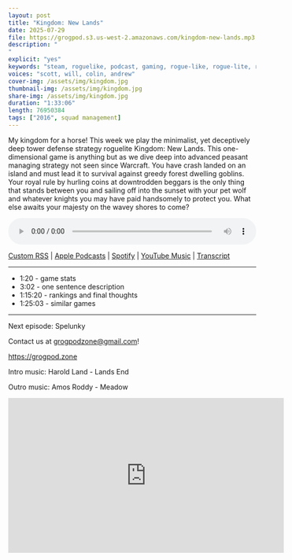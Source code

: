 ```yaml
---
layout: post
title: "Kingdom: New Lands"
date: 2025-07-29
file: https://grogpod.s3.us-west-2.amazonaws.com/kingdom-new-lands.mp3
description: "
"
explicit: "yes" 
keywords: "steam, roguelike, podcast, gaming, rogue-like, rogue-lite, roguelite, kingdom new lands, rts"
voices: "scott, will, colin, andrew"
cover-img: /assets/img/kingdom.jpg
thumbnail-img: /assets/img/kingdom.jpg
share-img: /assets/img/kingdom.jpg
duration: "1:33:06"
length: 76950384   
tags: ["2016", squad management]
---
```


My kingdom for a horse! This week we play the minimalist, yet deceptively deep tower defense strategy roguelite Kingdom: New Lands. This one-dimensional game is anything but as we dive deep into advanced peasant managing strategy not seen since Warcraft. You have crash landed on an island and must lead it to survival against greedy forest dwelling goblins. Your royal rule by hurling coins at downtrodden beggars is the only thing that stands between you and sailing off into the sunset with your pet wolf and whatever knights you may have paid handsomely to protect you. What else awaits your majesty on the wavey shores to come?

<div class="container">
  <audio controls style="width: 100%;">
    <source src="https://grogpod.s3.us-west-2.amazonaws.com/kingdom-new-lands.mp3">
  </audio>
</div>

[Custom RSS](https://grogpod.zone/feed.xml) | [Apple Podcasts](https://podcasts.apple.com/us/podcast/vellum/id1650474911?i=1000715392460) | [Spotify](https://open.spotify.com/episode/3XD6pmAuD2b4k1xpxrmg11) | [YouTube Music](https://music.youtube.com/playlist?list=PL-ShOmyMvd4jYFChE6tgj0JYG8RKK4xe0) | [Transcript](https://github.com/ScottBurger/going_rogue_podcast/blob/master/docs/transcripts/vellum.txt)

---
* 1:20 - game stats
* 3:02 - one sentence description
* 1:15:20 - rankings and final thoughts
* 1:25:03 - similar games
  
---

Next episode: Spelunky

Contact us at grogpodzone@gmail.com!

https://grogpod.zone

Intro music:  Harold Land - Lands End

Outro music:  Amos Roddy - Meadow


<div class="embed-responsive embed-responsive-16by9">
<iframe width="560" height="315" src="https://www.youtube.com/embed/xxxxxxx" title="YouTube video player" frameborder="0" allow="accelerometer; autoplay; clipboard-write; encrypted-media; gyroscope; picture-in-picture" allowfullscreen></iframe>
</div>
